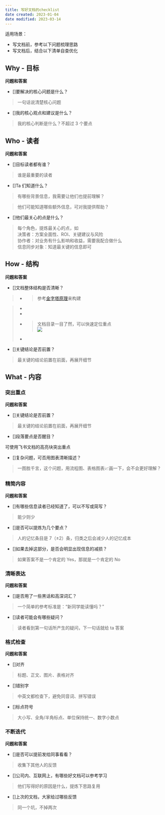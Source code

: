 ```yaml
---
title: 写好文档的checklist
date created: 2023-01-04
date modified: 2023-03-14
---
```


适用场景：

- 写文档前，参考以下问题梳理思路
- 写文档后，结合以下清单自查优化

## Why - 目标

**问题和答案**

- []要解决的核心问题是什么？

> 一句话说清楚核心问题

- []我的核心观点和建议是什么？

> 我的核心判断是什么？不超过 3 个要点

## Who - 读者

**问题和答案**

- []目标读者都有谁？

> 谁是最重要的读者

- []Ta 们知道什么？

> 有哪些背景信息，我需要让他们也提前理解？

> 他们可能知道哪些额外信息，可对我提供帮助？

- []他们最关心的点是什么？

> 每个角色，提炼最关心的点，如  
> 决策者：方案全面性、ROI、关键建议与风险  
> 协作者：对业务有什么影响和收益，需要我配合做什么  
> 信息同步对象：知道最关键的信息即可

## How - 结构

**问题和答案**

- []文档整体结构是否清晰？

> - > 参考[金字塔原理](https://baike.baidu.com/item/%E9%87%91%E5%AD%97%E5%A1%94%E5%8E%9F%E7%90%86/14494495?fr=aladdin)来构建

> -
>
> -
> - > 文档目录一目了然，可以快速定位重点  
> ![](https://yz3vq78x1p.feishu.cn/space/api/box/stream/download/asynccode/?code=NzY0ZjRhNmU5OWRlNWRmZDE2YTMzOWMzYWJjZTY2YjZfYklxOVVNbjFPM2lubEVSRzh0YzFiZzAxVm9QRFFJd2ZfVG9rZW46Ym94Y25oeFRGVmpYa3ZXakFKeWdma0NERnVmXzE2NzI4MzU4OTI6MTY3MjgzOTQ5Ml9WNA)
>
> -
>

- []关键结论是否前置？

> 最关键的结论前置在前面，再展开细节

## What - 内容

### 突出重点

**问题和答案**

- []关键结论是否前置？

> 最关键的结论前置在前面，再展开细节

- []段落要点是否醒目？

可使用飞书文档的高亮块突出重点

- []复杂问题，可否用图表清晰描述？

> 一图胜千言，这个问题，用流程图、表格图表📈画一下，会不会更好理解？

### 精简内容

**问题和答案**

- []有哪些信息读者已经知道了，可以不写或简写？

> 能少则少

- []是否可以提炼为几个要点？

> 人的记忆条目是 7（±2）条，归类之后会减少人的记忆成本

- []如果去掉这部分，是否会明显出现信息的减损？

> 如果答案不是一个肯定的 Yes，那就是一个肯定的 No

### 清晰表达

**问题和答案**

- []是否用了一些黑话和高深词汇？

> 一个简单的参考标准是：“新同学能读懂吗？”

- []读者可能会有哪些疑问？

> 读者看到第一句话所产生的疑问，下一句话就给 ta 答案

### 格式检查

**问题和答案**

- []对齐

> 标题、正文、图片、表格对齐

- []错别字

> 中英文都检查下，避免同音词、拼写错误

- []标点符号

> 大小写、全角/半角标点、单位保持统一、数字小数点

### 不断迭代

**问题和答案**

- []是否可以提前发给同事看看？

> 收集下其他人的反馈

- []公司内、互联网上，有哪些好文档可以参考学习

> 他们写得好的原因是什么，提炼下思路复用

- []上次的文档，大家给过哪些反馈

> 同一个坑，不掉两次
